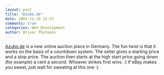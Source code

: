 ```yaml
---
layout: post
title: "Azubo.de"
date: 2003-11-19 13:53
comments: true
categories: Web Development
author: Oliver Thylmann
---
```



[Azubo.de](http://www.azubo.de) is a new online auction place in Germany. The fun twist is that it works on the basis of a countdown system. The seller gives a starting price and a stop price. The auction then starts at the high start price going down (for example) a cent a second. Whoever strikes first wins. :) If eBay makes you sweat, just wait for sweating at this one :)

